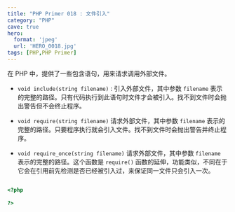 ```yaml
---
title: "PHP Primer 018 : 文件引入"
category: "PHP"
cave: true
hero:
  format: 'jpeg'
  url: 'HERO_0018.jpg'
tags: [PHP,PHP Primer]
---
```

在 PHP 中，提供了一些包含语句，用来请求调用外部文件。

*  `void include(string filename)` : 引入外部文件，其中参数 `filename` 表示的完整的路径。只有代码执行到此语句时文件才会被引入。找不到文件时会抛出警告但不会终止程序。

* `void require(string filename)` 请求外部文件，其中参数 `filename` 表示的完整的路径。只要程序执行就会引入文件。找不到文件时会抛出警告并终止程序。

* `void require_once(string filename)` 请求外部文件，其中参数 `filename` 表示的完整的路径。这个函数是 `require()` 函数的延伸，功能类似，不同在于它会在引用前先检测是否已经被引入过，来保证同一文件只会引入一次。

```php

<?php
 
?>

```






